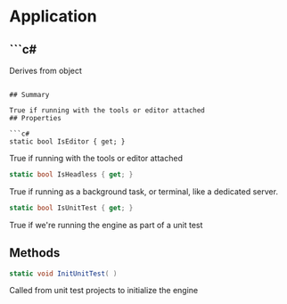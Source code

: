 # Application

## ```c#
Derives from object
```

## Summary

True if running with the tools or editor attached
## Properties

```c#
static bool IsEditor { get; } 
```
True if running with the tools or editor attached
```c#
static bool IsHeadless { get; } 
```
True if running as a background task, or terminal, like a dedicated server.
```c#
static bool IsUnitTest { get; } 
```
True if we're running the engine as part of a unit test
## Methods

```c#
static void InitUnitTest( ) 
```
Called from unit test projects to initialize the engine
